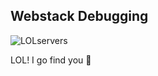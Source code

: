 ## Webstack Debugging ##

![LOLservers](https://github.com/Obony/alx-system_engineering-devops/assets/117737538/6496631c-287c-499a-afad-25be5e49ebf4)

LOL! I go find you :dolphin:
